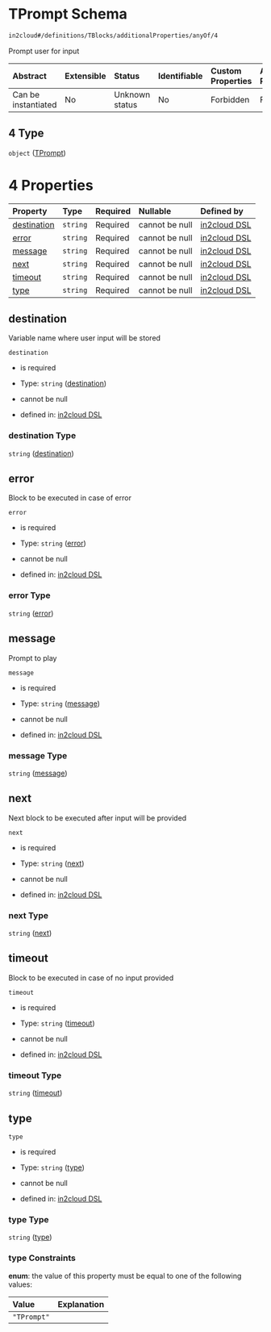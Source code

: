 # TPrompt Schema

```txt
in2cloud#/definitions/TBlocks/additionalProperties/anyOf/4
```

Prompt user for input

| Abstract            | Extensible | Status         | Identifiable | Custom Properties | Additional Properties | Access Restrictions | Defined In                                                                     |
| :------------------ | :--------- | :------------- | :----------- | :---------------- | :-------------------- | :------------------ | :----------------------------------------------------------------------------- |
| Can be instantiated | No         | Unknown status | No           | Forbidden         | Forbidden             | none                | [TDSLRoot.schema.json*](../schema/TDSLRoot.schema.json "open original schema") |

## 4 Type

`object` ([TPrompt](tdslroot-definitions-tprompt.md))

# 4 Properties

| Property                    | Type     | Required | Nullable       | Defined by                                                                                                                    |
| :-------------------------- | :------- | :------- | :------------- | :---------------------------------------------------------------------------------------------------------------------------- |
| [destination](#destination) | `string` | Required | cannot be null | [in2cloud DSL](tdslroot-definitions-tprompt-properties-destination.md "in2cloud#/definitions/TPrompt/properties/destination") |
| [error](#error)             | `string` | Required | cannot be null | [in2cloud DSL](tdslroot-definitions-tprompt-properties-error.md "in2cloud#/definitions/TPrompt/properties/error")             |
| [message](#message)         | `string` | Required | cannot be null | [in2cloud DSL](tdslroot-definitions-tprompt-properties-message.md "in2cloud#/definitions/TPrompt/properties/message")         |
| [next](#next)               | `string` | Required | cannot be null | [in2cloud DSL](tdslroot-definitions-tprompt-properties-next.md "in2cloud#/definitions/TPrompt/properties/next")               |
| [timeout](#timeout)         | `string` | Required | cannot be null | [in2cloud DSL](tdslroot-definitions-tprompt-properties-timeout.md "in2cloud#/definitions/TPrompt/properties/timeout")         |
| [type](#type)               | `string` | Required | cannot be null | [in2cloud DSL](tdslroot-definitions-tprompt-properties-type.md "in2cloud#/definitions/TPrompt/properties/type")               |

## destination

Variable name where user input will be stored

`destination`

*   is required

*   Type: `string` ([destination](tdslroot-definitions-tprompt-properties-destination.md))

*   cannot be null

*   defined in: [in2cloud DSL](tdslroot-definitions-tprompt-properties-destination.md "in2cloud#/definitions/TPrompt/properties/destination")

### destination Type

`string` ([destination](tdslroot-definitions-tprompt-properties-destination.md))

## error

Block to be executed in case of error

`error`

*   is required

*   Type: `string` ([error](tdslroot-definitions-tprompt-properties-error.md))

*   cannot be null

*   defined in: [in2cloud DSL](tdslroot-definitions-tprompt-properties-error.md "in2cloud#/definitions/TPrompt/properties/error")

### error Type

`string` ([error](tdslroot-definitions-tprompt-properties-error.md))

## message

Prompt to play

`message`

*   is required

*   Type: `string` ([message](tdslroot-definitions-tprompt-properties-message.md))

*   cannot be null

*   defined in: [in2cloud DSL](tdslroot-definitions-tprompt-properties-message.md "in2cloud#/definitions/TPrompt/properties/message")

### message Type

`string` ([message](tdslroot-definitions-tprompt-properties-message.md))

## next

Next block to be executed after input will be provided

`next`

*   is required

*   Type: `string` ([next](tdslroot-definitions-tprompt-properties-next.md))

*   cannot be null

*   defined in: [in2cloud DSL](tdslroot-definitions-tprompt-properties-next.md "in2cloud#/definitions/TPrompt/properties/next")

### next Type

`string` ([next](tdslroot-definitions-tprompt-properties-next.md))

## timeout

Block to be executed in case of no input provided

`timeout`

*   is required

*   Type: `string` ([timeout](tdslroot-definitions-tprompt-properties-timeout.md))

*   cannot be null

*   defined in: [in2cloud DSL](tdslroot-definitions-tprompt-properties-timeout.md "in2cloud#/definitions/TPrompt/properties/timeout")

### timeout Type

`string` ([timeout](tdslroot-definitions-tprompt-properties-timeout.md))

## type



`type`

*   is required

*   Type: `string` ([type](tdslroot-definitions-tprompt-properties-type.md))

*   cannot be null

*   defined in: [in2cloud DSL](tdslroot-definitions-tprompt-properties-type.md "in2cloud#/definitions/TPrompt/properties/type")

### type Type

`string` ([type](tdslroot-definitions-tprompt-properties-type.md))

### type Constraints

**enum**: the value of this property must be equal to one of the following values:

| Value       | Explanation |
| :---------- | :---------- |
| `"TPrompt"` |             |
